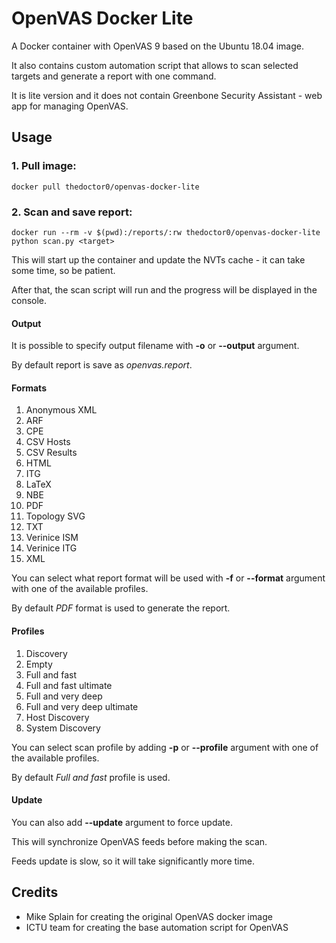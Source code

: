 # OpenVAS Docker Lite

A Docker container with OpenVAS 9 based on the Ubuntu 18.04 image.

It also contains custom automation script that allows to scan selected targets and generate a report with one command.

It is lite version and it does not contain Greenbone Security Assistant - web app for managing OpenVAS.

## Usage

### 1. Pull image:

```
docker pull thedoctor0/openvas-docker-lite
```

### 2. Scan and save report:

```
docker run --rm -v $(pwd):/reports/:rw thedoctor0/openvas-docker-lite python scan.py <target>
```

This will start up the container and update the NVTs cache - it can take some time, so be patient.

After that, the scan script will run and the progress will be displayed in the console.

#### Output

It is possible to specify output filename with **-o** or **--output** argument.

By default report is save as *openvas.report*.

#### Formats

1. Anonymous XML
2. ARF
3. CPE
4. CSV Hosts
5. CSV Results
6. HTML
7. ITG
8. LaTeX
9. NBE
10. PDF
11. Topology SVG
12. TXT
13. Verinice ISM
14. Verinice ITG
15. XML

You can select what report format will be used with **-f** or **--format** argument with one of the available profiles.

By default *PDF* format is used to generate the report.

#### Profiles

1. Discovery
2. Empty
3. Full and fast
4. Full and fast ultimate
5. Full and very deep
6. Full and very deep ultimate
7. Host Discovery
8. System Discovery

You can select scan profile by adding **-p** or **--profile** argument with one of the available profiles.

By default *Full and fast* profile is used.

#### Update

You can also add **--update** argument to force update.

This will synchronize OpenVAS feeds before making the scan.

Feeds update is slow, so it will take significantly more time.

## Credits
- Mike Splain for creating the original OpenVAS docker image
- ICTU team for creating the base automation script for OpenVAS
